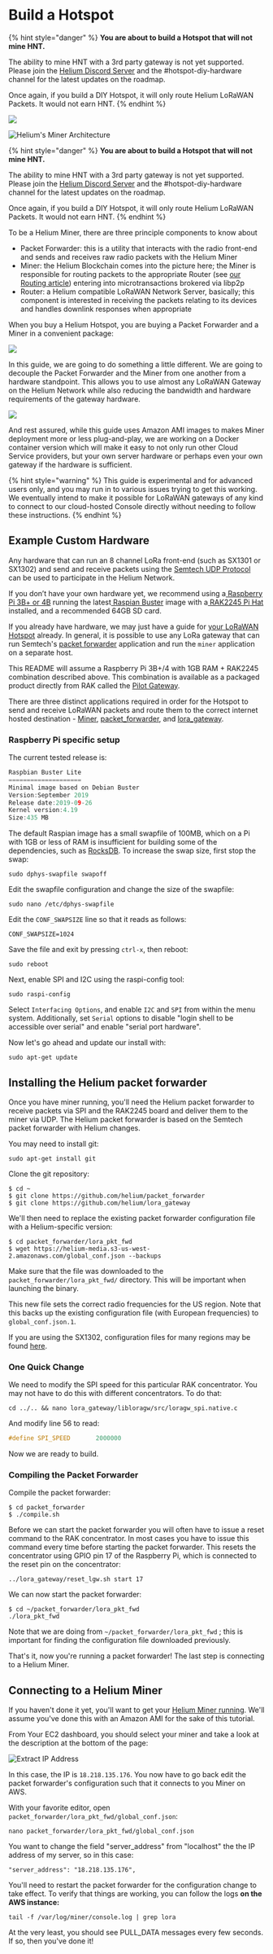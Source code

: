 # Build a Hotspot

{% hint style="danger" %}
**You are about to build a Hotspot that will not mine HNT.**

The ability to mine HNT with a 3rd party gateway is not yet supported. Please join the [Helium Discord Server](https://discord.gg/helium) and the \#hotspot-diy-hardware channel for the latest updates on the roadmap. 

Once again, if you build a DIY Hotspot, it will only route Helium LoRaWAN Packets. It would not earn HNT.
{% endhint %}

![](../.gitbook/assets/artboard-copy-66.jpg)

![Helium&apos;s Miner Architecture](../.gitbook/assets/artboard%20%281%29.png)

{% hint style="danger" %}
**You are about to build a Hotspot that will not mine HNT.**

The ability to mine HNT with a 3rd party gateway is not yet supported. Please join the [Helium Discord Server](https://discord.gg/helium) and the \#hotspot-diy-hardware channel for the latest updates on the roadmap. 

Once again, if you build a DIY Hotspot, it will only route Helium LoRaWAN Packets. It would not earn HNT.
{% endhint %}

To be a Helium Miner, there are three principle components to know about

* Packet Forwarder: this is a utility that interacts with the radio front-end and sends and receives raw radio packets with the Helium Miner
* Miner: the Helium Blockchain comes into the picture here; the Miner is responsible for routing packets to the appropriate Router \(see [our Routing article](../longfi/longfi-routing.md)\) entering into microtransactions brokered via libp2p
* Router: a Helium compatible LoRaWAN Network Server, basically; this component is interested in receiving the packets relating to its devices and handles downlink responses when appropriate

When you buy a Helium Hotspot, you are buying a Packet Forwarder and a Miner in a convenient package:

![](../.gitbook/assets/artboard-copy-67.png)

In this guide, we are going to do something a little different. We are going to decouple the Packet Forwarder and the Miner from one another from a hardware standpoint. This allows you to use almost any LoRaWAN Gateway on the Helium Network while also reducing the bandwidth and hardware requirements of the gateway hardware.

![](../.gitbook/assets/artboard-copy-68.png)

And rest assured, while this guide uses Amazon AMI images to makes Miner deployment more or less plug-and-play, we are working on a Docker container version which will make it easy to not only run other Cloud Service providers, but your own server hardware or perhaps even your own gateway if the hardware is sufficient.

{% hint style="warning" %}
This guide is experimental and for advanced users only, and you may run in to various issues trying to get this working. We eventually intend to make it possible for LoRaWAN gateways of any kind to connect to our cloud-hosted Console directly without needing to follow these instructions.
{% endhint %}

## Example Custom Hardware

Any hardware that can run an 8 channel LoRa front-end \(such as SX1301 or SX1302\) and send and receive packets using the [Semtech UDP Protocol](https://github.com/helium/packet_forwarder/blob/master/PROTOCOL.TXT) can be used to participate in the Helium Network.

If you don’t have your own hardware yet, we recommend using a[ Raspberry Pi 3B+ or 4B](https://www.raspberrypi.org/) running the latest[ Raspian Buster](https://www.raspberrypi.org/downloads/raspbian/) image with a[ RAK2245 Pi Hat](https://store.rakwireless.com/products/rak2245-pi-hat) installed, and a recommended 64GB SD card.

If you already have hardware, we may just have a guide for [your LoRaWAN Hotspot](lorawan-gateway-migration/) already. In general, it is possible to use any LoRa gateway that can run Semtech's [packet forwarder](https://github.com/helium/packet_forwarder) application and run the `miner` application on a separate host.

This README will assume a Raspberry Pi 3B+/4 with 1GB RAM + RAK2245 combination described above. This combination is available as a packaged product directly from RAK called the [Pilot Gateway](https://store.rakwireless.com/products/rak7243c-pilot-gateway?variant=26682434879588).

There are three distinct applications required in order for the Hotspot to send and receive LoRaWAN packets and route them to the correct internet hosted destination - [Miner](https://github.com/helium/miner), [packet\_forwarder](https://github.com/Lora-net/packet_forwarder), and [lora\_gateway](https://github.com/Lora-net/lora_gateway).

### Raspberry Pi specific setup

The current tested release is:

```c
Raspbian Buster Lite
====================
Minimal image based on Debian Buster
Version:September 2019
Release date:2019-09-26
Kernel version:4.19
Size:435 MB
```

The default Raspian image has a small swapfile of 100MB, which on a Pi with 1GB or less of RAM is insufficient for building some of the dependencies, such as [RocksDB](http://rocksdb.org/). To increase the swap size, first stop the swap:

```text
sudo dphys-swapfile swapoff
```

Edit the swapfile configuration and change the size of the swapfile:

```text
sudo nano /etc/dphys-swapfile
```

Edit the `CONF_SWAPSIZE` line so that it reads as follows:

```text
CONF_SWAPSIZE=1024
```

Save the file and exit by pressing `ctrl-x`, then reboot:

```text
sudo reboot
```

Next, enable SPI and I2C using the raspi-config tool:

```text
sudo raspi-config
```

Select `Interfacing Options`, and enable `I2C` and `SPI` from within the menu system. Additionally, set `Serial` options to disable "login shell to be accessible over serial" and enable "serial port hardware".

Now let's go ahead and update our install with:

```text
sudo apt-get update
```

## Installing the Helium packet forwarder

Once you have miner running, you'll need the Helium packet forwarder to receive packets via SPI and the RAK2245 board and deliver them to the miner via UDP. The Helium packet forwarder is based on the Semtech packet forwarder with Helium changes.

You may need to install git:

```text
sudo apt-get install git
```

Clone the git repository:

```text
$ cd ~
$ git clone https://github.com/helium/packet_forwarder
$ git clone https://github.com/helium/lora_gateway
```

We'll then need to replace the existing packet forwarder configuration file with a Helium-specific version:

```text
$ cd packet_forwarder/lora_pkt_fwd
$ wget https://helium-media.s3-us-west-2.amazonaws.com/global_conf.json --backups
```

Make sure that the file was downloaded to the `packet_forwarder/lora_pkt_fwd/` directory. This will be important when launching the binary.

This new file sets the correct radio frequencies for the US region. Note that this backs up the existing configuration file \(with European frequencies\) to `global_conf.json.1`.

If you are using the SX1302, configuration files for many regions may be found [here](https://github.com/helium/sx1302_hal/tree/helium/hotspot/packet_forwarder).

### One Quick Change

We need to modify the SPI speed for this particular RAK concentrator. You may not have to do this with different concentrators. To do that:

```text
cd ../.. && nano lora_gateway/libloragw/src/loragw_spi.native.c
```

And modify line 56 to read:

```c
#define SPI_SPEED       2000000
```

Now we are ready to build.

### Compiling the Packet Forwarder

Compile the packet forwarder:

```text
$ cd packet_forwarder
$ ./compile.sh
```

Before we can start the packet forwarder you will often have to issue a reset command to the RAK concentrator. In most cases you have to issue this command every time before starting the packet forwarder. This resets the concentrator using GPIO pin 17 of the Raspberry Pi, which is connected to the reset pin on the concentrator:

```text
../lora_gateway/reset_lgw.sh start 17
```

We can now start the packet forwarder:

```text
$ cd ~/packet_forwarder/lora_pkt_fwd
./lora_pkt_fwd
```

Note that we are doing from `~/packet_forwarder/lora_pkt_fwd` ; this is important for finding the configuration file downloaded previously.

That's it, now you're running a packet forwarder! The last step is connecting to a Helium Miner.

## **Connecting to a Helium Miner**

If you haven't done it yet, you'll want to get your [Helium Miner running](../blockchain/run-your-own-miner.md). We'll assume you've done this with an Amazon AMI for the sake of this tutorial.

From Your EC2 dashboard, you should select your miner and take a look at the description at the bottom of the page:

![Extract IP Address](../.gitbook/assets/ipv4.png)

In this case, the IP is `18.218.135.176`. You now have to go back edit the packet forwarder's configuration such that it connects to you Miner on AWS.

With your favorite editor, open `packet_forwarder/lora_pkt_fwd/global_conf.json`:

```text
nano packet_forwarder/lora_pkt_fwd/global_conf.json
```

You want to change the field "server\_address" from "localhost" the the IP address of my server, so in this case:

```text
"server_address": "18.218.135.176",
```

You'll need to restart the packet forwarder for the configuration change to take effect. To verify that things are working, you can follow the logs **on the AWS instance:**

```text
tail -f /var/log/miner/console.log | grep lora
```

At the very least, you should see PULL\_DATA messages every few seconds. If so, then you've done it!

